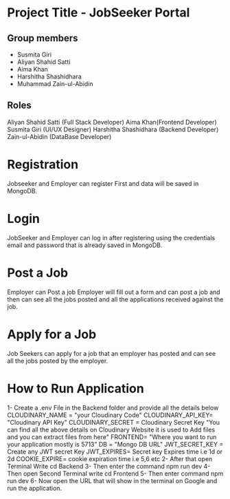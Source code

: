 # Project Title - JobSeeker Portal
## Group members
* Susmita Giri
* Aliyan Shahid Satti
* Aima Khan
* Harshitha Shashidhara
* Muhammad Zain-ul-Abidin
## Roles
Aliyan Shahid Satti (Full Stack Developer)
Aima Khan(Frontend Developer)
Susmita Giri (UI/UX Designer)
Harshitha Shashidhara (Backend Developer)
Zain-ul-Abidin (DataBase Developer)
# Registration
Jobseeker and Employer can register First and data will be saved in MongoDB.
# Login
JobSeeker and Employer can log in after registering using the credentials email and password that is already saved in MongoDB.
# Post a Job
Employer can Post a job Employer will fill out a form and can post a job and then can see all the jobs posted and all the applications received against the job.
# Apply for a Job
Job Seekers can apply for a job that an employer has posted and can see all the jobs posted by the employer.
# How to Run Application
1- Create a .env File in the Backend folder and provide all the details below 
CLOUDINARY_NAME = "your Cloudinary Code"
CLOUDINARY_API_KEY= "Cloudinary API Key"
CLOUDINARY_SECRET = Cloudinary Secret Key 
"You can find all the above details on Cloudinary Website it is used to Add files and you can extract files from here"
FRONTEND= "Where you want to run your application mostly is 5713"
DB = "Mongo DB URL"
JWT_SECRET_KEY = Create any JWT secret Key
JWT_EXPIRES= Secret key Expires time i.e 1d or 2d
COOKIE_EXPIRE= cookie expiration time i.e 5,6 etc
2- After that open Terminal Write cd Backend
3- Then enter the command npm run dev
4-Then open Second Terminal write cd Frontend
5- Then enter command npm run dev 
6- Now open the URL that will show in the terminal on Google and run the application.
